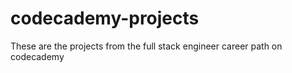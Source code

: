 # codecademy-projects

These are the projects from the full stack engineer career path on codecademy